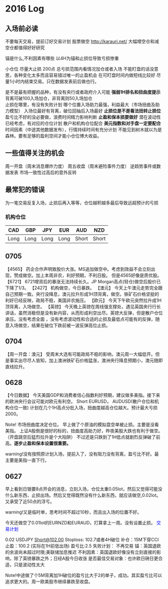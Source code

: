 # 2016 Log

## 入场前必读

不要每天交易，提前订好交易计划
股票做空  http://karauri.net/
大幅增空仓和减空仓都值得好好研究

锚是什么,不利因素有哪些
以4H为锚和止损位导致亏损惨重

小仓位 尽量大止损 200点
总亏损范围内看情况加仓或者入场
不能盯盘的话没意思，各种变化太多而且容易错过唯一的止盈机会
在可盯盘时间内做短线比较好
尽量1小时内结束交易。只在数据发表前后做也行。



是不是最有把握的品种，有没有央行或者政府介入可能
**强弱1H排名和扭曲度提示**
背离可破100入场加仓，非背离则50入场加仓	
止损在哪里，有没有失败计划
哪个位置入场助力最强，利益最大（市场扭曲及助力模型）
入场位最好有背离，破位回抽后入场最好
**止损位是不是看法扭转止损位**
盈亏比不好的没必要做，浪费时间精力影响判断
**止盈和保本损要做好**
潜在波动性已经考虑，有对应的仓位计划
散户和机构仓位配合
**美元指数和对手盘一定要配合**
时间因素（中途其他数据发布），行情持续时间有充分计划
不能见到树木就以为是森林。要有足够的盈利空间才能小仓位博大收益。


## 一些值得关注的机会

周一开盘（周末消息爆炸力度）
周五收盘（周末避险事件力度）
逆趋势事件或数据发表
市场一致性过高后的意外反转

## 最常犯的错误

为一笔交易反复入场，止损后再入等等，仓位越积越多最后导致远超预计的亏损

### 机构仓位
|  CAD |GBP | JPY  | EUR  | AUD  | NZD  |
|---|---|---|---|---|---|
| Long  | Long  | Long  | Long  |  Short| Short| 


## 0705

【4565】
药企合作声明致股价大涨。MS追加做空中。考虑到效益不会立刻出现，赞成做空。加上本周非农，利好预期，不利日股。
但是4565好像是质优股。
【6721】
6721增资后的暴涨无法持续长久。JP Morgan高点(轻仓)做空后股价已下降了1/3。
【2427】
机构做空，今日暴跌。
【澳元】
今天上午澳元走势完全跟自己预期一致。央行没降息，澳元拉升形成1H顶背离，做空。铁矿石价格坚挺的利好已经反映，政局不稳，美国非农施压。
【欧元】
今天下午欧元突然拉升成1H顶背离，入场做空。
【英镑】
今天晚上英镑在周线强支撑处，遇见英国央行行长讲话，虽然消极但是没有新内容，从而形成利空出尽。英镑大反弹，但是散户仓位承压。没有考虑全面
，没有考虑波动性和合适的止损及最低点可能有的反弹，随意入场做空，结果在破位下跌前被一波反弹高位止损。


## 0704

【周一开盘：澳元】
受周末大选有可能政局不稳的影响，澳元周一大幅低开。但是事实出尽尽人皆知，加上澳洲铁矿石价格猛涨，澳洲央行降息预期小，澳元随即直线拉升。

## 0628

【今日数据】
今天美国GDP和消费者信心指数利好预期，建议做多美指。接下来的欧洲央行会议可能对欧元有利空。
Short EURUSD， AUDUSD(散户仓位和机构仓位一致)
计划在几个1H高点分批入场，扭曲度越高仓位越大。预计最大亏损2000。

Note! 市场扭曲度决定仓位。
早上做了个原油的模拟盘空单被止损。主要是没看美指。
上证A股倒是很好的标的，扭曲度高助力好，昨夜美股大跌也有利于做空。（开盘跳空后猛烈拉升是个大陷阱）
不过还是只跌到了1H低点就剧烈反弹破了前高。**逐步止盈和保本设置很重要。**

warning!没有按照原计划入场，提前入了，没有阻力没有背离，盈亏比不好。最主要是美指一直下行。

## 0627 

早上看到日银要8点开会的消息，立刻入场，仓位太重0.05lot，然后又觉得可能没什么新东西，止损出场。然后又觉得既然没有什么新东西，就应该做空,0.02lot。又承受了近50点的浮亏。

warning!又是临时单，思考时间不超过10秒，而且出入场的位置不好。

今天还做空了0.01lot的EURNZD和EURAUD，打算拿上一周。没有设置止损。
<font color="blue">交易计划</font>

0.02 USDJPY Short@102.00
Stoploss: 102.7或者4H破位
补仓：15M下穿CCI
止盈：100.2 (实际在1H前低出场)
盈亏比:2.5
失败计划： 不再交易
锚：英国退欧的余波尚未超过时限;美联储加息推迟
不利因素：英国退欧好像没有立刻直接的影响，除了英镑暴跌之外；日经A股今日收涨
是否最佳交易对象：也许欧日磅日更合适，只是波动性太大

Note!中途做了个5M背离加1H破位的盈亏比大于2的单子，成功。其实盈亏比可以追求更大的。周一欧美股市继续暴跌至收盘。
 
 
